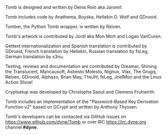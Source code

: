 
Tomb is designed and written by Denis Roio aka Jaromil.

Tomb includes code by Anathema, Boyska, Hellekin O. Wolf and GDrooid.

Tomber, the Python Tomb wrapper, is written by Reiven.

Tomb's artwork is contributed by Jordi aka Mon Mort and Logan VanCuren.

Gettext internationalization and Spanish translation is contributed by
GDrooid, French translation by Hellekin, Russian translation by fsLeg,
German translation by x3nu.

Testing, reviews and documentation are contributed by Dreamer, Shining
the Translucent, Mancausoft, Asbesto Molesto, Nignux, Vlax, The Grugq,
Reiven, GDrooid, Alphazo, Brian May, TheJH, fsLeg, JoelMon and the
Linux Action Show!

Cryptsetup was developed by Christophe Saout and Clemens Fruhwirth.

Tomb includes an implementation of the "Password-Based Key Derivation
Function v2" based on GCrypt and written by Anthony Thyssen.

Tomb's developers can be contacted via GitHub issues on
https://www.github.com/dyne/Tomb or over IRC https://irc.dyne.org
channel **#dyne**.
